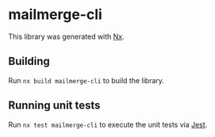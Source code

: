 # mailmerge-cli

This library was generated with [Nx](https://nx.dev).

## Building

Run `nx build mailmerge-cli` to build the library.

## Running unit tests

Run `nx test mailmerge-cli` to execute the unit tests via [Jest](https://jestjs.io).
